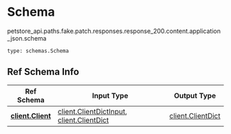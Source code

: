 # Schema
petstore_api.paths.fake.patch.responses.response_200.content.application_json.schema
```
type: schemas.Schema
```

## Ref Schema Info
Ref Schema | Input Type | Output Type
---------- | ---------- | -----------
[**client.Client**](../../../../../../../../components/schema/client.md) | [client.ClientDictInput](../../../../../../../../components/schema/client.md#clientdictinput), [client.ClientDict](../../../../../../../../components/schema/client.md#clientdict) | [client.ClientDict](../../../../../../../../components/schema/client.md#clientdict)
